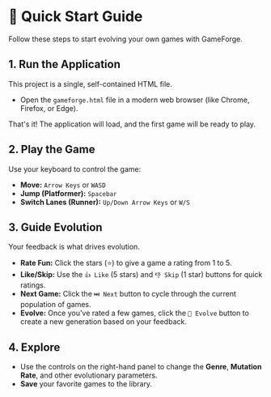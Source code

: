 # 🚀 Quick Start Guide

Follow these steps to start evolving your own games with GameForge.

## 1. Run the Application

This project is a single, self-contained HTML file.

* Open the `gameforge.html` file in a modern web browser (like Chrome, Firefox, or Edge).

That's it! The application will load, and the first game will be ready to play.

## 2. Play the Game

Use your keyboard to control the game:

* **Move:** `Arrow Keys` or `WASD`
* **Jump (Platformer):** `Spacebar`
* **Switch Lanes (Runner):** `Up/Down Arrow Keys` or `W/S`

## 3. Guide Evolution

Your feedback is what drives evolution.

* **Rate Fun:** Click the stars (⭐) to give a game a rating from 1 to 5.
* **Like/Skip:** Use the `👍 Like` (5 stars) and `👎 Skip` (1 star) buttons for quick ratings.
* **Next Game:** Click the `⏭️ Next` button to cycle through the current population of games.
* **Evolve:** Once you've rated a few games, click the `🧬 Evolve` button to create a new generation based on your feedback.

## 4. Explore

* Use the controls on the right-hand panel to change the **Genre**, **Mutation Rate**, and other evolutionary parameters.
* **Save** your favorite games to the library.
